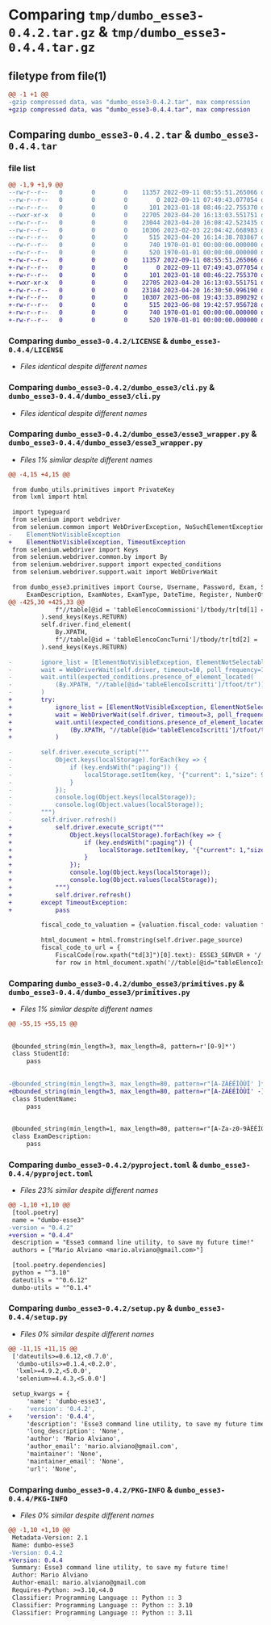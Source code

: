 # Comparing `tmp/dumbo_esse3-0.4.2.tar.gz` & `tmp/dumbo_esse3-0.4.4.tar.gz`

## filetype from file(1)

```diff
@@ -1 +1 @@
-gzip compressed data, was "dumbo_esse3-0.4.2.tar", max compression
+gzip compressed data, was "dumbo_esse3-0.4.4.tar", max compression
```

## Comparing `dumbo_esse3-0.4.2.tar` & `dumbo_esse3-0.4.4.tar`

### file list

```diff
@@ -1,9 +1,9 @@
--rw-r--r--   0        0        0    11357 2022-09-11 08:55:51.265066 dumbo_esse3-0.4.2/LICENSE
--rw-r--r--   0        0        0        0 2022-09-11 07:49:43.077054 dumbo_esse3-0.4.2/dumbo_esse3/__init__.py
--rw-r--r--   0        0        0      101 2023-01-18 08:46:22.755370 dumbo_esse3-0.4.2/dumbo_esse3/__main__.py
--rwxr-xr-x   0        0        0    22705 2023-04-20 16:13:03.551751 dumbo_esse3-0.4.2/dumbo_esse3/cli.py
--rw-r--r--   0        0        0    23044 2023-04-20 16:08:42.523435 dumbo_esse3-0.4.2/dumbo_esse3/esse3_wrapper.py
--rw-r--r--   0        0        0    10306 2023-02-03 22:04:42.668983 dumbo_esse3-0.4.2/dumbo_esse3/primitives.py
--rw-r--r--   0        0        0      515 2023-04-20 16:14:38.783867 dumbo_esse3-0.4.2/pyproject.toml
--rw-r--r--   0        0        0      740 1970-01-01 00:00:00.000000 dumbo_esse3-0.4.2/setup.py
--rw-r--r--   0        0        0      520 1970-01-01 00:00:00.000000 dumbo_esse3-0.4.2/PKG-INFO
+-rw-r--r--   0        0        0    11357 2022-09-11 08:55:51.265066 dumbo_esse3-0.4.4/LICENSE
+-rw-r--r--   0        0        0        0 2022-09-11 07:49:43.077054 dumbo_esse3-0.4.4/dumbo_esse3/__init__.py
+-rw-r--r--   0        0        0      101 2023-01-18 08:46:22.755370 dumbo_esse3-0.4.4/dumbo_esse3/__main__.py
+-rwxr-xr-x   0        0        0    22705 2023-04-20 16:13:03.551751 dumbo_esse3-0.4.4/dumbo_esse3/cli.py
+-rw-r--r--   0        0        0    23184 2023-04-20 16:30:50.996190 dumbo_esse3-0.4.4/dumbo_esse3/esse3_wrapper.py
+-rw-r--r--   0        0        0    10307 2023-06-08 19:43:33.890292 dumbo_esse3-0.4.4/dumbo_esse3/primitives.py
+-rw-r--r--   0        0        0      515 2023-06-08 19:42:57.956728 dumbo_esse3-0.4.4/pyproject.toml
+-rw-r--r--   0        0        0      740 1970-01-01 00:00:00.000000 dumbo_esse3-0.4.4/setup.py
+-rw-r--r--   0        0        0      520 1970-01-01 00:00:00.000000 dumbo_esse3-0.4.4/PKG-INFO
```

### Comparing `dumbo_esse3-0.4.2/LICENSE` & `dumbo_esse3-0.4.4/LICENSE`

 * *Files identical despite different names*

### Comparing `dumbo_esse3-0.4.2/dumbo_esse3/cli.py` & `dumbo_esse3-0.4.4/dumbo_esse3/cli.py`

 * *Files identical despite different names*

### Comparing `dumbo_esse3-0.4.2/dumbo_esse3/esse3_wrapper.py` & `dumbo_esse3-0.4.4/dumbo_esse3/esse3_wrapper.py`

 * *Files 1% similar despite different names*

```diff
@@ -4,15 +4,15 @@
 
 from dumbo_utils.primitives import PrivateKey
 from lxml import html
 
 import typeguard
 from selenium import webdriver
 from selenium.common import WebDriverException, NoSuchElementException, ElementNotSelectableException, \
-    ElementNotVisibleException
+    ElementNotVisibleException, TimeoutException
 from selenium.webdriver import Keys
 from selenium.webdriver.common.by import By
 from selenium.webdriver.support import expected_conditions
 from selenium.webdriver.support.wait import WebDriverWait
 
 from dumbo_esse3.primitives import Course, Username, Password, Exam, Student, StudentThesisState, CdL, \
     ExamDescription, ExamNotes, ExamType, DateTime, Register, NumberOfHours, Semester, RegisterActivity, \
@@ -425,30 +425,33 @@
             f"//table[@id = 'tableElencoCommissioni']/tbody/tr[td[1] = '{committee.name}']/td[3]/a"
         ).send_keys(Keys.RETURN)
         self.driver.find_element(
             By.XPATH,
             f"//table[@id = 'tableElencoConcTurni']/tbody/tr[td[2] = '{committee.part}']/td[4]/a"
         ).send_keys(Keys.RETURN)
 
-        ignore_list = [ElementNotVisibleException, ElementNotSelectableException]
-        wait = WebDriverWait(self.driver, timeout=10, poll_frequency=1, ignored_exceptions=ignore_list)
-        wait.until(expected_conditions.presence_of_element_located(
-            (By.XPATH, "//table[@id='tableElencoIscritti']/tfoot/tr"))
-        )
+        try:
+            ignore_list = [ElementNotVisibleException, ElementNotSelectableException]
+            wait = WebDriverWait(self.driver, timeout=3, poll_frequency=1, ignored_exceptions=ignore_list)
+            wait.until(expected_conditions.presence_of_element_located(
+                (By.XPATH, "//table[@id='tableElencoIscritti']/tfoot/tr"))
+            )
 
-        self.driver.execute_script("""
-            Object.keys(localStorage).forEach(key => {
-                if (key.endsWith(":paging")) {
-                    localStorage.setItem(key, '{"current": 1,"size": 999999}');
-                }
-            });
-            console.log(Object.keys(localStorage));
-            console.log(Object.values(localStorage));
-        """)
-        self.driver.refresh()
+            self.driver.execute_script("""
+                Object.keys(localStorage).forEach(key => {
+                    if (key.endsWith(":paging")) {
+                        localStorage.setItem(key, '{"current": 1,"size": 999999}');
+                    }
+                });
+                console.log(Object.keys(localStorage));
+                console.log(Object.values(localStorage));
+            """)
+            self.driver.refresh()
+        except TimeoutException:
+            pass
 
         fiscal_code_to_valuation = {valuation.fiscal_code: valuation for valuation in valuations}
 
         html_document = html.fromstring(self.driver.page_source)
         fiscal_code_to_url = {
             FiscalCode(row.xpath("td[3]")[0].text): ESSE3_SERVER + '/' + row.xpath("td[5]/a/@href")[0]
             for row in html_document.xpath('//table[@id="tableElencoIscritti"]/tbody/tr')
```

### Comparing `dumbo_esse3-0.4.2/dumbo_esse3/primitives.py` & `dumbo_esse3-0.4.4/dumbo_esse3/primitives.py`

 * *Files 1% similar despite different names*

```diff
@@ -55,15 +55,15 @@
 
 
 @bounded_string(min_length=3, max_length=8, pattern=r'[0-9]*')
 class StudentId:
     pass
 
 
-@bounded_string(min_length=3, max_length=80, pattern=r"[A-ZÀÈÉÌÒÙÍ' ]*")
+@bounded_string(min_length=3, max_length=80, pattern=r"[A-ZÀÈÉÌÒÙÍ' -]*")
 class StudentName:
     pass
 
 
 @bounded_string(min_length=1, max_length=80, pattern=r"[A-Za-z0-9ÀÈÉÌÒÙàèéìòù '\":;.,()\[\]_-]*")
 class ExamDescription:
     pass
```

### Comparing `dumbo_esse3-0.4.2/pyproject.toml` & `dumbo_esse3-0.4.4/pyproject.toml`

 * *Files 23% similar despite different names*

```diff
@@ -1,10 +1,10 @@
 [tool.poetry]
 name = "dumbo-esse3"
-version = "0.4.2"
+version = "0.4.4"
 description = "Esse3 command line utility, to save my future time!"
 authors = ["Mario Alviano <mario.alviano@gmail.com>"]
 
 [tool.poetry.dependencies]
 python = "^3.10"
 dateutils = "^0.6.12"
 dumbo-utils = "^0.1.4"
```

### Comparing `dumbo_esse3-0.4.2/setup.py` & `dumbo_esse3-0.4.4/setup.py`

 * *Files 0% similar despite different names*

```diff
@@ -11,15 +11,15 @@
 ['dateutils>=0.6.12,<0.7.0',
  'dumbo-utils>=0.1.4,<0.2.0',
  'lxml>=4.9.2,<5.0.0',
  'selenium>=4.4.3,<5.0.0']
 
 setup_kwargs = {
     'name': 'dumbo-esse3',
-    'version': '0.4.2',
+    'version': '0.4.4',
     'description': 'Esse3 command line utility, to save my future time!',
     'long_description': 'None',
     'author': 'Mario Alviano',
     'author_email': 'mario.alviano@gmail.com',
     'maintainer': 'None',
     'maintainer_email': 'None',
     'url': 'None',
```

### Comparing `dumbo_esse3-0.4.2/PKG-INFO` & `dumbo_esse3-0.4.4/PKG-INFO`

 * *Files 0% similar despite different names*

```diff
@@ -1,10 +1,10 @@
 Metadata-Version: 2.1
 Name: dumbo-esse3
-Version: 0.4.2
+Version: 0.4.4
 Summary: Esse3 command line utility, to save my future time!
 Author: Mario Alviano
 Author-email: mario.alviano@gmail.com
 Requires-Python: >=3.10,<4.0
 Classifier: Programming Language :: Python :: 3
 Classifier: Programming Language :: Python :: 3.10
 Classifier: Programming Language :: Python :: 3.11
```

